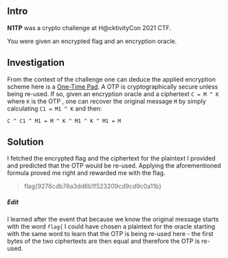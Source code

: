 ## Intro
**N1TP** was a crypto challenge at H@cktivityCon 2021 CTF.  

You were given an encrypted flag and an encryption oracle.

## Investigation
From the context of the challenge one can deduce the applied encryption scheme here is a [One-Time Pad](https://en.wikipedia.org/wiki/One-time_pad). A OTP is cryptographically secure unless being re-used. If so, given an encryption oracle and a ciphertext `C = M ^ K` where `K` is the OTP , one can recover the original message `M` by simply calculating `C1 = M1 ^ K` and then:  

```
C ^ C1 ^ M1 = M ^ K ^ M1 ^ K ^ M1 = M
```

## Solution
I fetched the encrypted flag and the ciphertext for the plaintext I provided and predicted that the OTP would be re-used. Applying the aforementioned formula proved me right and rewarded me with the flag.

> flag{9276cdb76a3dd6b1f523209cd9cd9c0a11b}

##### Edit
I learned after the event that because we know the original message starts with the word `flag{` I could have chosen a plaintext for the oracle starting with the same word to learn that the OTP is being re-used here - the first bytes of the two ciphertexts are then equal and therefore the OTP is re-used.

